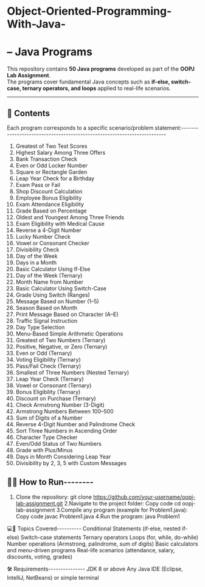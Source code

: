 # Object-Oriented-Programming-With-Java-
# – Java Programs

This repository contains **50 Java programs** developed as part of the **OOPJ Lab Assignment**.  
The programs cover fundamental Java concepts such as **if-else, switch-case, ternary operators, and loops** applied to real-life scenarios.

---
## 📂 Contents
Each program corresponds to a specific scenario/problem statement:------------------------------------------------------------------------

1. Greatest of Two Test Scores  
2. Highest Salary Among Three Offers  
3. Bank Transaction Check  
4. Even or Odd Locker Number  
5. Square or Rectangle Garden  
6. Leap Year Check for a Birthday  
7. Exam Pass or Fail  
8. Shop Discount Calculation  
9. Employee Bonus Eligibility  
10. Exam Attendance Eligibility  
11. Grade Based on Percentage  
12. Oldest and Youngest Among Three Friends  
13. Exam Eligibility with Medical Cause  
14. Reverse a 4-Digit Number  
15. Lucky Number Check  
16. Vowel or Consonant Checker  
17. Divisibility Check  
18. Day of the Week  
19. Days in a Month  
20. Basic Calculator Using If-Else  
21. Day of the Week (Ternary)  
22. Month Name from Number  
23. Basic Calculator Using Switch-Case  
24. Grade Using Switch (Ranges)  
25. Message Based on Number (1–5)  
26. Season Based on Month  
27. Print Message Based on Character (A–E)  
28. Traffic Signal Instruction  
29. Day Type Selection  
30. Menu-Based Simple Arithmetic Operations  
31. Greatest of Two Numbers (Ternary)  
32. Positive, Negative, or Zero (Ternary)  
33. Even or Odd (Ternary)  
34. Voting Eligibility (Ternary)  
35. Pass/Fail Check (Ternary)  
36. Smallest of Three Numbers (Nested Ternary)  
37. Leap Year Check (Ternary)  
38. Vowel or Consonant (Ternary)  
39. Bonus Eligibility (Ternary)  
40. Discount on Purchase (Ternary)  
41. Check Armstrong Number (3-Digit)  
42. Armstrong Numbers Between 100–500  
43. Sum of Digits of a Number  
44. Reverse 4-Digit Number and Palindrome Check  
45. Sort Three Numbers in Ascending Order  
46. Character Type Checker  
47. Even/Odd Status of Two Numbers  
48. Grade with Plus/Minus  
49. Days in Month Considering Leap Year  
50. Divisibility by 2, 3, 5 with Custom Messages  

## 🏅🚀 How to Run--------
1. Clone the repository:
   git clone https://github.com/your-username/oopj-lab-assignment.git 
2.Navigate to the project folder:
Copy code
cd oopj-lab-assignment
3.Compile any program (example for Problem1.java):
Copy code
javac Problem1.java
4.Run the program:
java Problem1

💻📒 Topics Covered----------
Conditional Statements (if-else, nested if-else)
Switch-case statements
Ternary operators
Loops (for, while, do-while)
Number operations (Armstrong, palindrome, sum of digits)
Basic calculators and menu-driven programs
Real-life scenarios (attendance, salary, discounts, voting, grades)

🛠 Requirements---------------
JDK 8 or above
Any Java IDE (Eclipse, IntelliJ, NetBeans) or simple terminal
